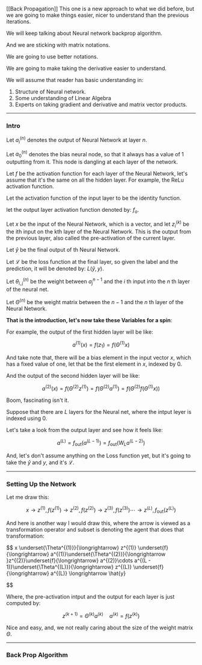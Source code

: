 [[Back Propagation]] 
This one is a new approach to what we did before, but we are going to make things easier, nicer to understand than the previous iterations. 

We will keep talking about Neural network backprop algorithm. 

And we are sticking with matrix notations. 

We are going to use better notations. 

We are going to make taking the derivative easier to understand. 

We will assume that reader has basic understanding in: 
1. Structure of Neural network. 
2. Some understanding of Linear Algebra
3. Experts on taking gradient and derivative and matrix vector products. 
---
### **Intro**
 
Let $a_{i}^{(n)}$ denotes the output of Neural Network at layer $n$. 

Let $a_{0}^{(n)}$ denotes the bias neural node, so that it always has a value of 1 outputting from it. This node is dangling at each layer of the network. 

Let $f$ be the activation function for each layer of the Neural Network, let's assume that it's the same on all the hidden layer. For example, the ReLu activation function. 

Let the activation function of the input layer to be the identity function. 

let the output layer activation function denoted by: $f_o$.

Let $x$ be the input of the Neural Network, which is a vector, and let $z^{(k)}_{i}$ be the ith input on the kth layer of the Neural Network. This is the output from the previous layer, also called the pre-activation of the current layer. 

Let $\hat{y}$ be the final output of th Neural Network. 

Let $\mathcal{L}$ be the loss function at the final layer, so given the label and the prediction, it will be denoted by: $L(\hat{y}, y)$. 

Let $\theta^{(n)}_{i, j}$ be the weight between $a^{n - 1}_{j}$ and the $i$ th input into the $n$ th layer of the neural net. 

Let $\Theta^{(n)}$ be the weight matrix between the $n - 1$ and the $n$ th layer of the Neural Network. 

**That is the introduction, let's now take these Variables for a spin**: 

For example, the output of the first hidden layer will be like: 

$$
a^{(1)}(x) =f(z_1) =f(\Theta^{(1)}x)
$$

And take note that, there will be a bias element in the input vector $x$, which has a fixed value of one, let that be the first element in $x$, indexed by $0$. 

And the output of the second hidden layer will be like: 

$$
a^{(2)}(x) = f(\Theta^{(2)}z^{(1)}) = f(\Theta^{(2)}a^{(1)}) = f(\Theta^{(2)}f(\Theta^{(1)}x))
$$

Boom, fascinating isn't it. 

Suppose that there are $L$ layers for the Neural net, where the intput leyer is indexed using $0$.  

Let's take a look from the output layer and see how it feels like: 

$$
a^{(L)} = f_{\text{out}}(a^{(L - 1)}) = f_{\text{out}}(W_{L}a^{(L - 2)})
$$

And, let's don't assume anything on the Loss function yet, but it's going to take the $\hat{y}$ and $y$, and it's $\mathcal{L}$. 

---
### **Setting Up the Network**

Let me draw this: 

$$
x \longrightarrow z^{(1)}, f(z^{(1)})  \longrightarrow z^{(2)}, f(z^{(2)}) \longrightarrow z^{(3)}, f(z^{(3)}) \cdots \longrightarrow z^{(L)}, f_{\text{out}}(z^{(L)})
$$

And here is another way I would draw this, where the arrow is viewed as a transformation operator and subset is denoting the agent that does that transformation: 

$$
x \underset{\Theta^{(1)}}{\longrightarrow} z^{(1)} \underset{f}{\longrightarrow} a^{(1)}\underset{\Theta^{(2)}}{\longrightarrow }z^{(2)}\underset{f}{\longrightarrow} a^{(2)}\cdots 
a^{(L - 1)}\underset{\Theta^{(L)}}{\longrightarrow} z^{(L)} \underset{f}{\longrightarrow} a^{(L)} \longrightarrow \hat{y}

$$

Where, the pre-activation intput and the output for each layer is just computed by: 

$$
z^{(k + 1)} = \Theta^{(k)}a^{(k)} \quad a^{(k)} = f(z^{(k)})
$$

Nice and easy, and, we not really caring about the size of the weight matrix $\Theta$. 


---
### **Back Prop Algorithm**







